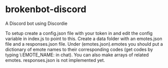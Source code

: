 # brokenbot-discord
A Discord bot using Discordie

To setup create a config.json file with your token in and edit the config variable in index.js to point to this. Create a data folder with an emotes.json file and a responses.json file. Under (emotes.json).emotes you should put a dictionary of emote names to their corresponding codes (get codes by typing \\:EMOTE_NAME: in chat). You can also make arrays of related emotes. responses.json is not implemented yet.